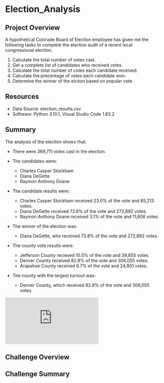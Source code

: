 # Election_Analysis
## Project Overview 
A hypothetical Colorade Board of Election employee has given me the following tasks to complete the election audit of a recent local congressional election. 

1. Calculate the total number of votes cast. 
2. Get a complete list of candidates who received votes. 
3. Calculate the total number of cotes each candidate received. 
4. Calculate the precentage of votes each candidate won. 
5. Determine the winner of the elciton based on popular vote. 

## Resources 
- Data Source: election_results.csv
- Software: Python 3.10.1, Visual Studio Code 1.63.2

## Summary
The analysis of the eleciton shows that: 

- There were 369,711 votes cast in the election. 
- The candidates were: 
   - Charles Casper Stockham 
   - Diana DeGette
   - Raymon Anthony Doane 
 - The candidate results were: 
   - Charles Casper Stockham received 23.0% of the vote and 85,213 votes.
   - Diana DeGette received 73.8% of the vote and 272,892 votes. 
   - Raymon Anthony Doane received 3.1% of the vote and 11,606 votes. 
 - The winner of the election was: 
   - Diana DeGette, who received 73.8% of the vote and 272,892 votes. 

 - The county vote results were: 
   - Jefferson County recieved 10.5% of the vote and 38,855 votes.
   - Denver County received 82.8% of the vote and 306,055 votes. 
   - Arapahoe County received 6.7% of the vote and 24,801 votes.
 - The county with the largest turnout was:
   - Denver County, which received 82.8% of the vote and 306,055 votes. 

![Results Photo](https://github.com/awar2170/Election_Analysis/blob/main/analysis/election_analysis.txt)

## Challenge Overview 


## Challenge Summary 
